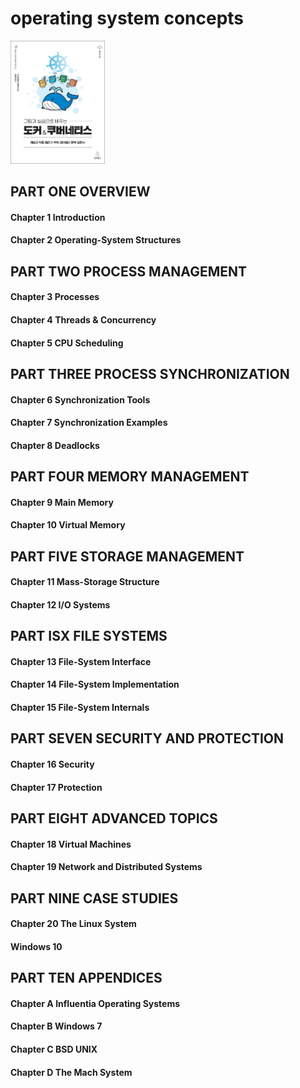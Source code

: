 # operating system concepts

<img src="img.png"  width="30%"/>

## PART ONE  OVERVIEW

#### Chapter 1  Introduction

#### Chapter 2  Operating-System Structures

## PART TWO  PROCESS MANAGEMENT

#### Chapter 3  Processes

#### Chapter 4  Threads & Concurrency

#### Chapter 5  CPU Scheduling

## PART THREE PROCESS SYNCHRONIZATION

#### Chapter 6  Synchronization Tools

#### Chapter 7  Synchronization Examples

#### Chapter 8  Deadlocks

## PART FOUR  MEMORY MANAGEMENT

#### Chapter 9  Main Memory

#### Chapter 10  Virtual Memory

## PART FIVE  STORAGE MANAGEMENT

#### Chapter 11  Mass-Storage Structure

#### Chapter 12  I/O Systems

## PART ISX FILE SYSTEMS

#### Chapter 13  File-System Interface

#### Chapter 14  File-System Implementation

#### Chapter 15  File-System Internals

## PART SEVEN SECURITY AND PROTECTION

#### Chapter 16  Security

#### Chapter 17  Protection

## PART EIGHT  ADVANCED TOPICS

#### Chapter 18 Virtual Machines

#### Chapter 19  Network and Distributed Systems

## PART NINE  CASE STUDIES

#### Chapter 20  The Linux System

#### Windows 10

## PART TEN  APPENDICES

#### Chapter A Influentia Operating Systems

#### Chapter B  Windows 7

#### Chapter C  BSD UNIX

#### Chapter D  The Mach System

